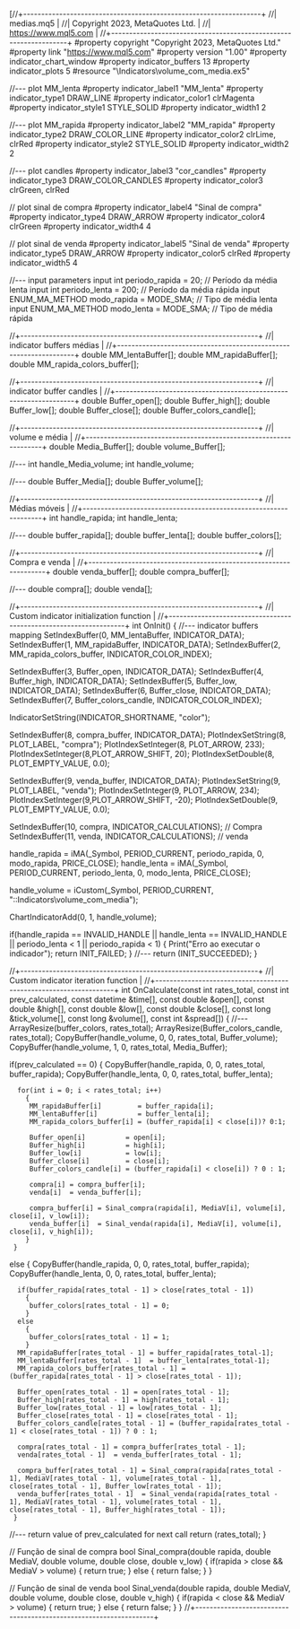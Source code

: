 [//+------------------------------------------------------------------+
//|                                                       medias.mq5 |
//|                                  Copyright 2023, MetaQuotes Ltd. |
//|                                             https://www.mql5.com |
//+------------------------------------------------------------------+
#property copyright "Copyright 2023, MetaQuotes Ltd."
#property link      "https://www.mql5.com"
#property version   "1.00"
#property indicator_chart_window
#property indicator_buffers 13
#property indicator_plots   5
#resource "\\Indicators\\volume_com_media.ex5"

//--- plot MM_lenta
#property indicator_label1  "MM_lenta"
#property indicator_type1   DRAW_LINE
#property indicator_color1  clrMagenta
#property indicator_style1  STYLE_SOLID
#property indicator_width1  2

//--- plot MM_rapida
#property indicator_label2  "MM_rapida"
#property indicator_type2   DRAW_COLOR_LINE
#property indicator_color2  clrLime, clrRed
#property indicator_style2  STYLE_SOLID
#property indicator_width2  2

//--- plot candles
#property indicator_label3 "cor_candles"
#property indicator_type3 DRAW_COLOR_CANDLES
#property indicator_color3 clrGreen, clrRed

// plot sinal de compra
#property indicator_label4 "Sinal de compra"
#property indicator_type4 DRAW_ARROW
#property indicator_color4 clrGreen
#property indicator_width4 4

// plot sinal de venda
#property indicator_label5 "Sinal de venda"
#property indicator_type5 DRAW_ARROW
#property indicator_color5 clrRed
#property indicator_width5 4

//--- input parameters
input int      periodo_rapida          = 20;               // Período da média lenta
input int      periodo_lenta           = 200;              // Período da média rápida
input ENUM_MA_METHOD modo_rapida       = MODE_SMA;         // Tipo de média lenta
input ENUM_MA_METHOD modo_lenta        = MODE_SMA;         // Tipo de média rápida

//+------------------------------------------------------------------+
//|                   indicator buffers médias                       |
//+------------------------------------------------------------------+
double MM_lentaBuffer[];
double MM_rapidaBuffer[];
double MM_rapida_colors_buffer[];

//+------------------------------------------------------------------+
//|                      indicator buffer candles                    |
//+------------------------------------------------------------------+
double Buffer_open[];
double Buffer_high[];
double Buffer_low[];
double Buffer_close[];
double Buffer_colors_candle[];

//+------------------------------------------------------------------+
//|                          volume e média                          |
//+------------------------------------------------------------------+
double Media_Buffer[];
double volume_Buffer[];

//---
int handle_Media_volume;
int handle_volume;

//---
double Buffer_Media[];
double Buffer_volume[];

//+------------------------------------------------------------------+
//|                       Médias móveis                              |
//+------------------------------------------------------------------+
int handle_rapida;
int handle_lenta;

//---
double buffer_rapida[];
double buffer_lenta[];
double buffer_colors[];

//+------------------------------------------------------------------+
//|                       Compra e venda                             |
//+------------------------------------------------------------------+
double venda_buffer[];
double compra_buffer[];

//---
double compra[];
double venda[];

//+------------------------------------------------------------------+
//| Custom indicator initialization function                         |
//+------------------------------------------------------------------+
int OnInit()
  {
//--- indicator buffers mapping
   SetIndexBuffer(0, MM_lentaBuffer, INDICATOR_DATA);
   SetIndexBuffer(1, MM_rapidaBuffer, INDICATOR_DATA);
   SetIndexBuffer(2, MM_rapida_colors_buffer, INDICATOR_COLOR_INDEX);

   SetIndexBuffer(3, Buffer_open, INDICATOR_DATA);
   SetIndexBuffer(4, Buffer_high, INDICATOR_DATA);
   SetIndexBuffer(5, Buffer_low, INDICATOR_DATA);
   SetIndexBuffer(6, Buffer_close, INDICATOR_DATA);
   SetIndexBuffer(7, Buffer_colors_candle, INDICATOR_COLOR_INDEX);

   IndicatorSetString(INDICATOR_SHORTNAME, "color");

   SetIndexBuffer(8, compra_buffer, INDICATOR_DATA);
   PlotIndexSetString(8, PLOT_LABEL, "compra");
   PlotIndexSetInteger(8, PLOT_ARROW, 233);
   PlotIndexSetInteger(8,PLOT_ARROW_SHIFT, 20);
   PlotIndexSetDouble(8, PLOT_EMPTY_VALUE, 0.0);

   SetIndexBuffer(9, venda_buffer, INDICATOR_DATA);
   PlotIndexSetString(9, PLOT_LABEL, "venda");
   PlotIndexSetInteger(9, PLOT_ARROW, 234);
   PlotIndexSetInteger(9,PLOT_ARROW_SHIFT, -20);
   PlotIndexSetDouble(9, PLOT_EMPTY_VALUE, 0.0);

   SetIndexBuffer(10, compra, INDICATOR_CALCULATIONS);    // Compra
   SetIndexBuffer(11, venda, INDICATOR_CALCULATIONS);     // venda

   handle_rapida = iMA(_Symbol, PERIOD_CURRENT, periodo_rapida, 0, modo_rapida, PRICE_CLOSE);
   handle_lenta  = iMA(_Symbol, PERIOD_CURRENT, periodo_lenta, 0, modo_lenta, PRICE_CLOSE);

   handle_volume = iCustom(_Symbol, PERIOD_CURRENT, "::Indicators\\volume_com_media");

   ChartIndicatorAdd(0, 1, handle_volume);

   if(handle_rapida == INVALID_HANDLE || handle_lenta == INVALID_HANDLE || periodo_lenta < 1 || periodo_rapida < 1)
     {
      Print("Erro ao executar o indicador");
      return INIT_FAILED;
     }
//---
   return (INIT_SUCCEEDED);
  }

//+------------------------------------------------------------------+
//| Custom indicator iteration function                              |
//+------------------------------------------------------------------+
int OnCalculate(const int rates_total,
                const int prev_calculated,
                const datetime &time[],
                const double &open[],
                const double &high[],
                const double &low[],
                const double &close[],
                const long &tick_volume[],
                const long &volume[],
                const int &spread[])
  {
//---
   ArrayResize(buffer_colors, rates_total);
   ArrayResize(Buffer_colors_candle, rates_total);
   CopyBuffer(handle_volume, 0, 0, rates_total, Buffer_volume);
   CopyBuffer(handle_volume, 1, 0, rates_total, Media_Buffer);

   if(prev_calculated == 0)
     {
      CopyBuffer(handle_rapida, 0, 0, rates_total, buffer_rapida);
      CopyBuffer(handle_lenta, 0, 0, rates_total, buffer_lenta);

      for(int i = 0; i < rates_total; i++)
        {
         MM_rapidaBuffer[i]         = buffer_rapida[i];
         MM_lentaBuffer[i]          = buffer_lenta[i];
         MM_rapida_colors_buffer[i] = (buffer_rapida[i] < close[i])? 0:1;

         Buffer_open[i]          = open[i];
         Buffer_high[i]          = high[i];
         Buffer_low[i]           = low[i];
         Buffer_close[i]         = close[i];
         Buffer_colors_candle[i] = (buffer_rapida[i] < close[i]) ? 0 : 1;

         compra[i] = compra_buffer[i];
         venda[i]  = venda_buffer[i];

         compra_buffer[i] = Sinal_compra(rapida[i], MediaV[i], volume[i], close[i], v_low[i]);
         venda_buffer[i]  = Sinal_venda(rapida[i], MediaV[i], volume[i], close[i], v_high[i]);
        }
     }
   else
     {
      CopyBuffer(handle_rapida, 0, 0, rates_total, buffer_rapida);
      CopyBuffer(handle_lenta, 0, 0, rates_total, buffer_lenta);

      if(buffer_rapida[rates_total - 1] > close[rates_total - 1])
        {
         buffer_colors[rates_total - 1] = 0;
        }
      else
        {
         buffer_colors[rates_total - 1] = 1;
        }
      MM_rapidaBuffer[rates_total - 1] = buffer_rapida[rates_total-1];
      MM_lentaBuffer[rates_total - 1]  = buffer_lenta[rates_total-1];
      MM_rapida_colors_buffer[rates_total - 1] = (buffer_rapida[rates_total - 1] > close[rates_total - 1]);

      Buffer_open[rates_total - 1] = open[rates_total - 1];
      Buffer_high[rates_total - 1] = high[rates_total - 1];
      Buffer_low[rates_total - 1] = low[rates_total - 1];
      Buffer_close[rates_total - 1] = close[rates_total - 1];
      Buffer_colors_candle[rates_total - 1] = (buffer_rapida[rates_total - 1] < close[rates_total - 1]) ? 0 : 1;

      compra[rates_total - 1] = compra_buffer[rates_total - 1];
      venda[rates_total - 1]  = venda_buffer[rates_total - 1];

      compra_buffer[rates_total - 1] = Sinal_compra(rapida[rates_total - 1], MediaV[rates_total - 1], volume[rates_total - 1], close[rates_total - 1], Buffer_low[rates_total - 1]);
      venda_buffer[rates_total - 1]  = Sinal_venda(rapida[rates_total - 1], MediaV[rates_total - 1], volume[rates_total - 1], close[rates_total - 1], Buffer_high[rates_total - 1]);
     }
//--- return value of prev_calculated for next call
   return (rates_total);
  }

// Função de sinal de compra
bool Sinal_compra(double rapida, double MediaV, double volume, double close, double v_low)
  {
   if(rapida > close && MediaV > volume)
     {
      return true;
     }
   else
     {
      return false;
     }
  }

// Função de sinal de venda
bool Sinal_venda(double rapida, double MediaV, double volume, double close, double v_high)
  {
   if(rapida < close && MediaV > volume)
     {
      return true;
     }
   else
     {
      return false;
     }
  }
//+------------------------------------------------------------------+
